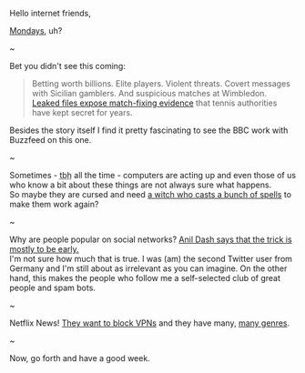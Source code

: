 Hello internet friends,

[Mondays](https://www.instagram.com/p/BAqirNbwEc0/), uh?

~

Bet you didn't see this coming:

> Betting worth billions. Elite players. Violent threats. Covert messages with Sicilian gamblers. And suspicious matches at Wimbledon. [Leaked files expose match-fixing evidence](http://www.buzzfeed.com/heidiblake/the-tennis-racket) that tennis authorities have kept secret for years.

Besides the story itself I find it pretty fascinating to see the BBC work with Buzzfeed on this one.

~

Sometimes - <abbr title="to be honest">tbh</abbr> all the time - computers are acting up and even those of us who know a bit about these things are not always sure what happens.  
So maybe they are cursed and need [a witch who casts a bunch of spells](http://motherboard.vice.com/read/we-talked-to-a-witch-who-casts-viruses-out-of-computers-with-magic) to make them work again?

~

Why are people popular on social networks? [Anil Dash says that the trick is mostly to be early.](https://medium.com/@anildash/network-inequality-3309fb1aac59)  
I'm not sure how much that is true. I was (am) the second Twitter user from Germany and I'm still about as irrelevant as you can imagine. On the other hand, this makes the people who follow me a self-selected club of great people and spam bots.

~

Netflix News! [They want to block VPNs](http://www.wired.com/2016/01/netflix-will-block-vpns-for-now-but-its-real-goal-is-global-tv/) and they have many, [many genres](http://www.theatlantic.com/technology/archive/2014/01/how-netflix-reverse-engineered-hollywood/282679/).  

~

Now, go forth and have a good week.